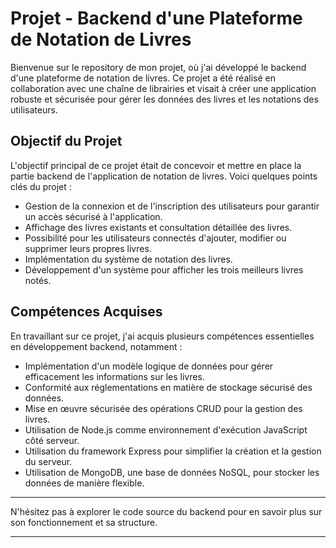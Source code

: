 # Projet - Backend d'une Plateforme de Notation de Livres

Bienvenue sur le repository de mon projet, où j'ai développé le backend d'une plateforme de notation de livres. Ce projet a été réalisé en collaboration avec une chaîne de librairies et visait à créer une application robuste et sécurisée pour gérer les données des livres et les notations des utilisateurs.

## Objectif du Projet

L'objectif principal de ce projet était de concevoir et mettre en place la partie backend de l'application de notation de livres. Voici quelques points clés du projet :

- Gestion de la connexion et de l'inscription des utilisateurs pour garantir un accès sécurisé à l'application.
- Affichage des livres existants et consultation détaillée des livres.
- Possibilité pour les utilisateurs connectés d'ajouter, modifier ou supprimer leurs propres livres.
- Implémentation du système de notation des livres.
- Développement d'un système pour afficher les trois meilleurs livres notés.

## Compétences Acquises

En travaillant sur ce projet, j'ai acquis plusieurs compétences essentielles en développement backend, notamment :

- Implémentation d'un modèle logique de données pour gérer efficacement les informations sur les livres.
- Conformité aux réglementations en matière de stockage sécurisé des données.
- Mise en œuvre sécurisée des opérations CRUD pour la gestion des livres.
- Utilisation de Node.js comme environnement d'exécution JavaScript côté serveur.
- Utilisation du framework Express pour simplifier la création et la gestion du serveur.
- Utilisation de MongoDB, une base de données NoSQL, pour stocker les données de manière flexible.

---

N'hésitez pas à explorer le code source du backend pour en savoir plus sur son fonctionnement et sa structure.

---

